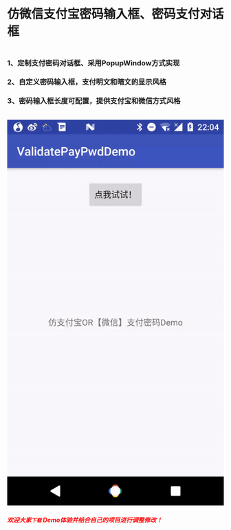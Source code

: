 # 仿微信支付宝密码输入框、密码支付对话框
### <br> 1、定制支付密码对话框、采用PopupWindow方式实现 </br> <br> 2、自定义密码输入框，支付明文和暗文的显示风格 </br> <br> 3、密码输入框长度可配置，提供支付宝和微信方式风格 </br>
  ![GIF 效果](https://github.com/fishjenny/ValidatePayPwdDemo/blob/master/app/src/main/res/drawable/desc.gif) </br>
 ##### <font color="red"> 欢迎大家`下载` Demo体验并结合自己的项目进行调整修改！</font>


